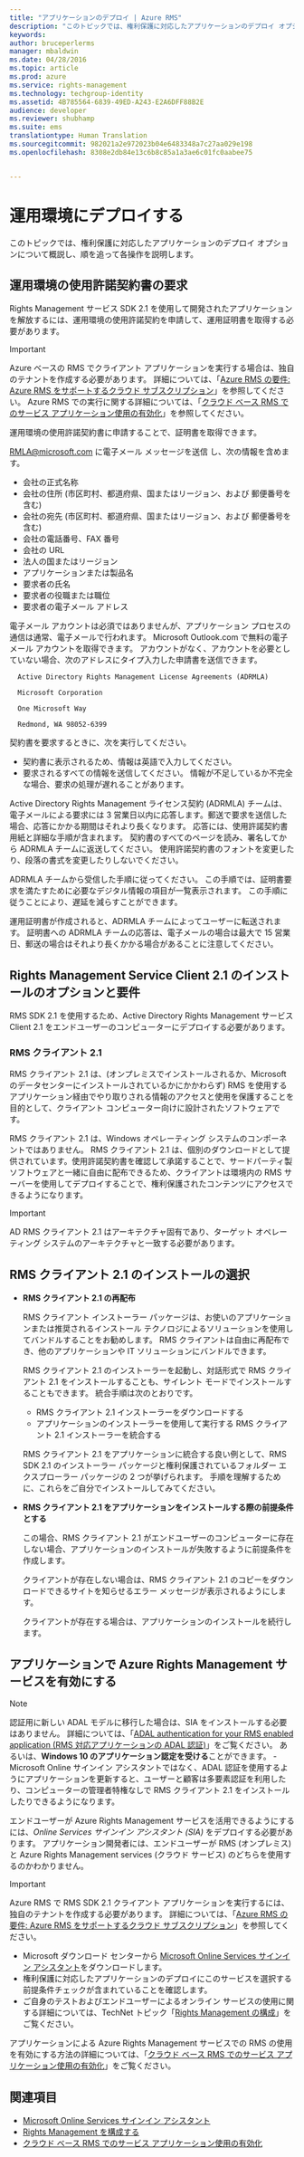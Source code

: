 ```yaml
---
title: "アプリケーションのデプロイ | Azure RMS"
description: "このトピックでは、権利保護に対応したアプリケーションのデプロイ オプションについて概説し、順を追って各操作を説明します。"
keywords: 
author: bruceperlerms
manager: mbaldwin
ms.date: 04/28/2016
ms.topic: article
ms.prod: azure
ms.service: rights-management
ms.technology: techgroup-identity
ms.assetid: 4B785564-6839-49ED-A243-E2A6DFF88B2E
audience: developer
ms.reviewer: shubhamp
ms.suite: ems
translationtype: Human Translation
ms.sourcegitcommit: 982021a2e972023b04e6483348a7c27aa029e198
ms.openlocfilehash: 8308e2db84e13c6b8c85a1a3ae6c01fc0aabee75


---
```


# 運用環境にデプロイする


このトピックでは、権利保護に対応したアプリケーションのデプロイ オプションについて概説し、順を追って各操作を説明します。

## 運用環境の使用許諾契約書の要求

 Rights Management サービス SDK 2.1 を使用して開発されたアプリケーションを解放するには、運用環境の使用許諾契約を申請して、運用証明書を取得する必要があります。

> [!IMPORTANT]
> Azure ベースの RMS でクライアント アプリケーションを実行する場合は、独自のテナントを作成する必要があります。 詳細については、「[Azure RMS の要件: Azure RMS をサポートするクラウド サブスクリプション](../get-started/requirements-subscriptions.md)」を参照してください。
> Azure RMS での実行に関する詳細については、「[クラウド ベース RMS でのサービス アプリケーション使用の有効化](how-to-use-file-api-with-aadrm-cloud.md)」を参照してください。

運用環境の使用許諾契約書に申請することで、証明書を取得できます。

[RMLA@microsoft.com](mailto:rmla@microsoft.com) に電子メール メッセージを送信 し、次の情報を含めます。

- 会社の正式名称
- 会社の住所 (市区町村、都道府県、国またはリージョン、および 郵便番号を含む)
- 会社の宛先 (市区町村、都道府県、国またはリージョン、および 郵便番号を含む)
- 会社の電話番号、FAX 番号
- 会社の URL
- 法人の国またはリージョン
- アプリケーションまたは製品名
- 要求者の氏名
- 要求者の役職または職位
- 要求者の電子メール アドレス

電子メール アカウントは必須ではありませんが、アプリケーション プロセスの通信は通常、電子メールで行われます。 Microsoft Outlook.com で無料の電子メール アカウントを取得できます。 アカウントがなく、アカウントを必要としていない場合、次のアドレスにタイプ入力した申請書を送信できます。

      Active Directory Rights Management License Agreements (ADRMLA)

      Microsoft Corporation

      One Microsoft Way

      Redmond, WA 98052-6399

契約書を要求するときに、次を実行してください。
- 契約書に表示されるため、情報は英語で入力してください。
- 要求されるすべての情報を送信してください。 情報が不足しているか不完全な場合、要求の処理が遅れることがあります。

Active Directory Rights Management ライセンス契約 (ADRMLA) チームは、電子メールによる要求には 3 営業日以内に応答します。郵送で要求を送信した場合、応答にかかる期間はそれより長くなります。 応答には、使用許諾契約書用紙と詳細な手順が含まれます。 契約書のすべてのページを読み、署名してから ADRMLA チームに返送してください。 使用許諾契約書のフォントを変更したり、段落の書式を変更したりしないでください。

ADRMLA チームから受信した手順に従ってください。 この手順では、証明書要求を満たすために必要なデジタル情報の項目が一覧表示されます。 この手順に従うことにより、遅延を減らすことができます。

運用証明書が作成されると、ADRMLA チームによってユーザーに転送されます。 証明書への ADRMLA チームの応答は、電子メールの場合は最大で 15 営業日、郵送の場合はそれより長くかかる場合があることに注意してください。


## Rights Management Service Client 2.1 のインストールのオプションと要件

RMS SDK 2.1 を使用するため、Active Directory Rights Management サービス Client 2.1 をエンドユーザーのコンピューターにデプロイする必要があります。

### RMS クライアント 2.1

RMS クライアント 2.1 は、(オンプレミスでインストールされるか、Microsoft のデータセンターにインストールされているかにかかわらず) RMS を使用するアプリケーション経由でやり取りされる情報のアクセスと使用を保護することを目的として、クライアント コンピューター向けに設計されたソフトウェアです。

RMS クライアント 2.1 は、Windows オペレーティング システムのコンポーネントではありません。 RMS クライアント 2.1 は、個別のダウンロードとして提供されています。使用許諾契約書を確認して承諾することで、サードパーティ製ソフトウェアと一緒に自由に配布できるため、クライアントは環境内の RMS サーバーを使用してデプロイすることで、権利保護されたコンテンツにアクセスできるようになります。


> [!IMPORTANT]
> AD RMS クライアント 2.1 はアーキテクチャ固有であり、ターゲット オペレーティング システムのアーキテクチャと一致する必要があります。


## RMS クライアント 2.1 のインストールの選択

-   **RMS クライアント 2.1 の再配布**

    RMS クライアント インストーラー パッケージは、お使いのアプリケーションまたは推奨されるインストール テクノロジによるソリューションを使用してバンドルすることをお勧めします。 RMS クライアントは自由に再配布でき、他のアプリケーションや IT ソリューションにバンドルできます。

    RMS クライアント 2.1 のインストーラーを起動し、対話形式で RMS クライアント 2.1 をインストールすることも、サイレント モードでインストールすることもできます。 統合手順は次のとおりです。

    -   RMS クライアント 2.1 インストーラーをダウンロードする
    -   アプリケーションのインストーラーを使用して実行する RMS クライアント 2.1 インストーラーを統合する

    RMS クライアント 2.1 をアプリケーションに統合する良い例として、RMS SDK 2.1 のインストーラー パッケージと権利保護されているフォルダー エクスプローラー パッケージの 2 つが挙げられます。 手順を理解するために、これらをご自分でインストールしてみてください。

-   **RMS クライアント 2.1 をアプリケーションをインストールする際の前提条件とする**

    この場合、RMS クライアント 2.1 がエンドユーザーのコンピューターに存在しない場合、アプリケーションのインストールが失敗するように前提条件を作成します。

    クライアントが存在しない場合は、RMS クライアント 2.1 のコピーをダウンロードできるサイトを知らせるエラー メッセージが表示されるようにします。

    クライアントが存在する場合は、アプリケーションのインストールを続行します。

## アプリケーションで Azure Rights Management サービスを有効にする

> [!NOTE]
> 認証用に新しい ADAL モデルに移行した場合は、SIA をインストールする必要はありません。 詳細については、「[ADAL authentication for your RMS enabled application (RMS 対応アプリケーションの ADAL 認証)](adal-auth.md)」をご覧ください。
> あるいは、**Windows 10 のアプリケーション認定を受ける**ことができます。 - Microsoft Online サインイン アシスタントではなく、ADAL 認証を使用するようにアプリケーションを更新すると、ユーザーと顧客は多要素認証を利用したり、コンピューターの管理者特権なしで RMS クライアント 2.1 をインストールしたりできるようになります。


エンドユーザーが Azure Rights Management サービスを活用できるようにするには、*Online Services サインイン アシスタント (SIA)* をデプロイする必要があります。 アプリケーション開発者には、エンドユーザーが RMS (オンプレミス) と Azure Rights Management services (クラウド サービス) のどちらを使用するのかわかりません。


> [!IMPORTANT]
> Azure RMS で RMS SDK 2.1 クライアント アプリケーションを実行するには、独自のテナントを作成する必要があります。 詳細については、「[Azure RMS の要件: Azure RMS をサポートするクラウド サブスクリプション](../get-started/requirements-subscriptions.md)」を参照してください。

-   Microsoft ダウンロード センターから [Microsoft Online Services サインイン アシスタント](http://www.microsoft.com/en-us/download/details.aspx?id=28177)をダウンロードします。
-   権利保護に対応したアプリケーションのデプロイにこのサービスを選択する前提条件チェックが含まれていることを確認します。
-   ご自身のテストおよびエンドユーザーによるオンライン サービスの使用に関する詳細については、TechNet トピック「[Rights Management の構成](https://TechNet.Microsoft.Com/en-us/library/jj585002.aspx)」をご覧ください。

アプリケーションによる Azure Rights Management サービスでの RMS の使用を有効にする方法の詳細については、「[クラウド ベース RMS でのサービス アプリケーション使用の有効化](how-to-use-file-api-with-aadrm-cloud.md)」をご覧ください。

## 関連項目

* [Microsoft Online Services サインイン アシスタント](http://www.microsoft.com/en-us/download/details.aspx?id=28177)
* [Rights Management を構成する](https://TechNet.Microsoft.Com/en-us/library/jj585002.aspx)
* [クラウド ベース RMS でのサービス アプリケーション使用の有効化](how-to-use-file-api-with-aadrm-cloud.md)
 

 



<!--HONumber=Jul16_HO1-->


